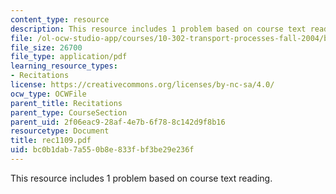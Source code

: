 ```yaml
---
content_type: resource
description: This resource includes 1 problem based on course text reading.
file: /ol-ocw-studio-app/courses/10-302-transport-processes-fall-2004/bc0b1dab7a550b8e833fbf3be29e236f_rec1109.pdf
file_size: 26700
file_type: application/pdf
learning_resource_types:
- Recitations
license: https://creativecommons.org/licenses/by-nc-sa/4.0/
ocw_type: OCWFile
parent_title: Recitations
parent_type: CourseSection
parent_uid: 2f06eac9-28af-4e7b-6f78-8c142d9f8b16
resourcetype: Document
title: rec1109.pdf
uid: bc0b1dab-7a55-0b8e-833f-bf3be29e236f
---
```

This resource includes 1 problem based on course text reading.